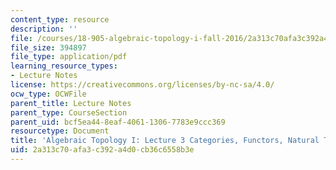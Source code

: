 ```yaml
---
content_type: resource
description: ''
file: /courses/18-905-algebraic-topology-i-fall-2016/2a313c70afa3c392a4d0cb36c6558b3e_MIT18_905F16_lec3.pdf
file_size: 394897
file_type: application/pdf
learning_resource_types:
- Lecture Notes
license: https://creativecommons.org/licenses/by-nc-sa/4.0/
ocw_type: OCWFile
parent_title: Lecture Notes
parent_type: CourseSection
parent_uid: bcf5ea44-8eaf-4061-1306-7783e9ccc369
resourcetype: Document
title: 'Algebraic Topology I: Lecture 3 Categories, Functors, Natural Transformations'
uid: 2a313c70-afa3-c392-a4d0-cb36c6558b3e
---
```

